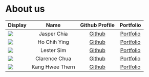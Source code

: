 # About us

| Display                                             |      Name       |               Github Profile                |                Portfolio                 |
|-----------------------------------------------------|:---------------:|:-------------------------------------------:|:----------------------------------------:|
| ![](https://via.placeholder.com/100.png?text=Photo) |   Jasper Chia   |  [Github](https://github.com/quitejasper)   |  [Portfolio](docs/team/quitejasper.md)   |
| ![](https://via.placeholder.com/100.png?text=Photo) |  Ho Chih Ying   |   [Github](https://github.com/chihyingho)   |   [Portfolio](docs/team/chihyingho.md)   |
| ![](https://via.placeholder.com/100.png?text=Photo) |   Lester Sim    |  [Github](https://github.com/lestersimjj)   | [Portfolio](docs/team/lestersimjj.md) |
| ![](https://via.placeholder.com/100.png?text=Photo) |  Clarence Chua  | [Github](https://github.com/cheshire-doge)  |   [Portfolio](docs/team/cheshire-doge.md)    |
| ![](https://via.placeholder.com/100.png?text=Photo) | Kang Hwee Thern | [Github](https://github.com/IncompetentDev) |    [Portfolio](docs/team/IncompetentDev.md)     |

